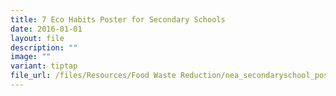 ```yaml
---
title: 7 Eco Habits Poster for Secondary Schools
date: 2016-01-01
layout: file
description: ""
image: ""
variant: tiptap
file_url: /files/Resources/Food Waste Reduction/nea_secondaryschool_poster.pdf
---
```

